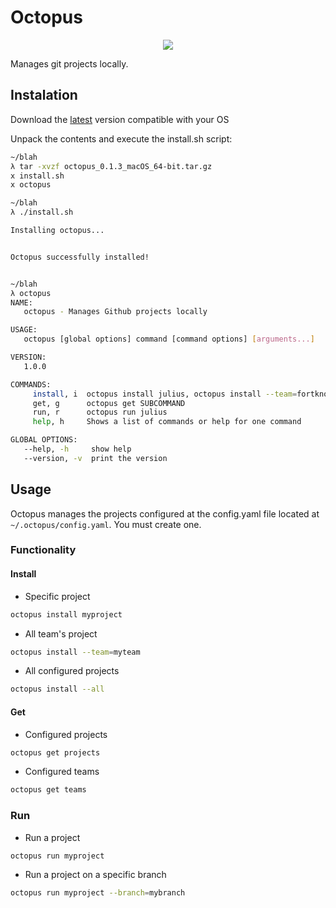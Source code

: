 # Octopus

<p align="center"><img src="https://user-images.githubusercontent.com/14275767/34849223-d3f7c896-f708-11e7-8df1-33e2cb60a0ba.png" /></p>

Manages git projects locally.

## Instalation

Download the [latest](https://github.com/B0go/octopus/releases/latest) version compatible with your OS

Unpack the contents and execute the install.sh script:

```sh
~/blah
λ tar -xvzf octopus_0.1.3_macOS_64-bit.tar.gz
x install.sh
x octopus

~/blah
λ ./install.sh

Installing octopus...


Octopus successfully installed!


~/blah
λ octopus
NAME:
   octopus - Manages Github projects locally

USAGE:
   octopus [global options] command [command options] [arguments...]

VERSION:
   1.0.0

COMMANDS:
     install, i  octopus install julius, octopus install --team=fortknox, octopus install --all
     get, g      octopus get SUBCOMMAND
     run, r      octopus run julius
     help, h     Shows a list of commands or help for one command

GLOBAL OPTIONS:
   --help, -h     show help
   --version, -v  print the version

```

## Usage

Octopus manages the projects configured at the config.yaml file located at `~/.octopus/config.yaml`. You must create one.

### Functionality

#### Install

- Specific project

```sh
octopus install myproject
```

- All team's project

```sh
octopus install --team=myteam
```

- All configured projects

```sh
octopus install --all
```

#### Get

- Configured projects

```sh
octopus get projects
```

- Configured teams

```sh
octopus get teams
```

### Run

- Run a project

```sh
octopus run myproject
```

- Run a project on a specific branch

```sh
octopus run myproject --branch=mybranch
```
